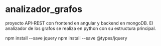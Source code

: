 # analizador_grafos
proyecto API-REST con frontend en angular  y backend en mongoDB. El analizador de los grafos se realiza en python con su estructura principal.


npm install --save jquery
npm install --save @types/jquery